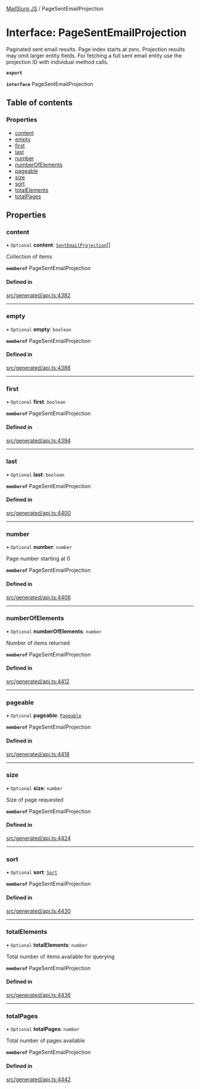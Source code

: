 [MailSlurp JS](../README.md) / PageSentEmailProjection

# Interface: PageSentEmailProjection

Paginated sent email results. Page index starts at zero. Projection results may omit larger entity fields. For fetching a full sent email entity use the projection ID with individual method calls.

**`export`**

**`interface`** PageSentEmailProjection

## Table of contents

### Properties

- [content](PageSentEmailProjection.md#content)
- [empty](PageSentEmailProjection.md#empty)
- [first](PageSentEmailProjection.md#first)
- [last](PageSentEmailProjection.md#last)
- [number](PageSentEmailProjection.md#number)
- [numberOfElements](PageSentEmailProjection.md#numberofelements)
- [pageable](PageSentEmailProjection.md#pageable)
- [size](PageSentEmailProjection.md#size)
- [sort](PageSentEmailProjection.md#sort)
- [totalElements](PageSentEmailProjection.md#totalelements)
- [totalPages](PageSentEmailProjection.md#totalpages)

## Properties

### content

• `Optional` **content**: [`SentEmailProjection`](SentEmailProjection.md)[]

Collection of items

**`memberof`** PageSentEmailProjection

#### Defined in

[src/generated/api.ts:4382](https://github.com/mailslurp/mailslurp-client/blob/6534d6f/src/generated/api.ts#L4382)

___

### empty

• `Optional` **empty**: `boolean`

**`memberof`** PageSentEmailProjection

#### Defined in

[src/generated/api.ts:4388](https://github.com/mailslurp/mailslurp-client/blob/6534d6f/src/generated/api.ts#L4388)

___

### first

• `Optional` **first**: `boolean`

**`memberof`** PageSentEmailProjection

#### Defined in

[src/generated/api.ts:4394](https://github.com/mailslurp/mailslurp-client/blob/6534d6f/src/generated/api.ts#L4394)

___

### last

• `Optional` **last**: `boolean`

**`memberof`** PageSentEmailProjection

#### Defined in

[src/generated/api.ts:4400](https://github.com/mailslurp/mailslurp-client/blob/6534d6f/src/generated/api.ts#L4400)

___

### number

• `Optional` **number**: `number`

Page number starting at 0

**`memberof`** PageSentEmailProjection

#### Defined in

[src/generated/api.ts:4406](https://github.com/mailslurp/mailslurp-client/blob/6534d6f/src/generated/api.ts#L4406)

___

### numberOfElements

• `Optional` **numberOfElements**: `number`

Number of items returned

**`memberof`** PageSentEmailProjection

#### Defined in

[src/generated/api.ts:4412](https://github.com/mailslurp/mailslurp-client/blob/6534d6f/src/generated/api.ts#L4412)

___

### pageable

• `Optional` **pageable**: [`Pageable`](Pageable.md)

**`memberof`** PageSentEmailProjection

#### Defined in

[src/generated/api.ts:4418](https://github.com/mailslurp/mailslurp-client/blob/6534d6f/src/generated/api.ts#L4418)

___

### size

• `Optional` **size**: `number`

Size of page requested

**`memberof`** PageSentEmailProjection

#### Defined in

[src/generated/api.ts:4424](https://github.com/mailslurp/mailslurp-client/blob/6534d6f/src/generated/api.ts#L4424)

___

### sort

• `Optional` **sort**: [`Sort`](Sort.md)

**`memberof`** PageSentEmailProjection

#### Defined in

[src/generated/api.ts:4430](https://github.com/mailslurp/mailslurp-client/blob/6534d6f/src/generated/api.ts#L4430)

___

### totalElements

• `Optional` **totalElements**: `number`

Total number of items available for querying

**`memberof`** PageSentEmailProjection

#### Defined in

[src/generated/api.ts:4436](https://github.com/mailslurp/mailslurp-client/blob/6534d6f/src/generated/api.ts#L4436)

___

### totalPages

• `Optional` **totalPages**: `number`

Total number of pages available

**`memberof`** PageSentEmailProjection

#### Defined in

[src/generated/api.ts:4442](https://github.com/mailslurp/mailslurp-client/blob/6534d6f/src/generated/api.ts#L4442)
